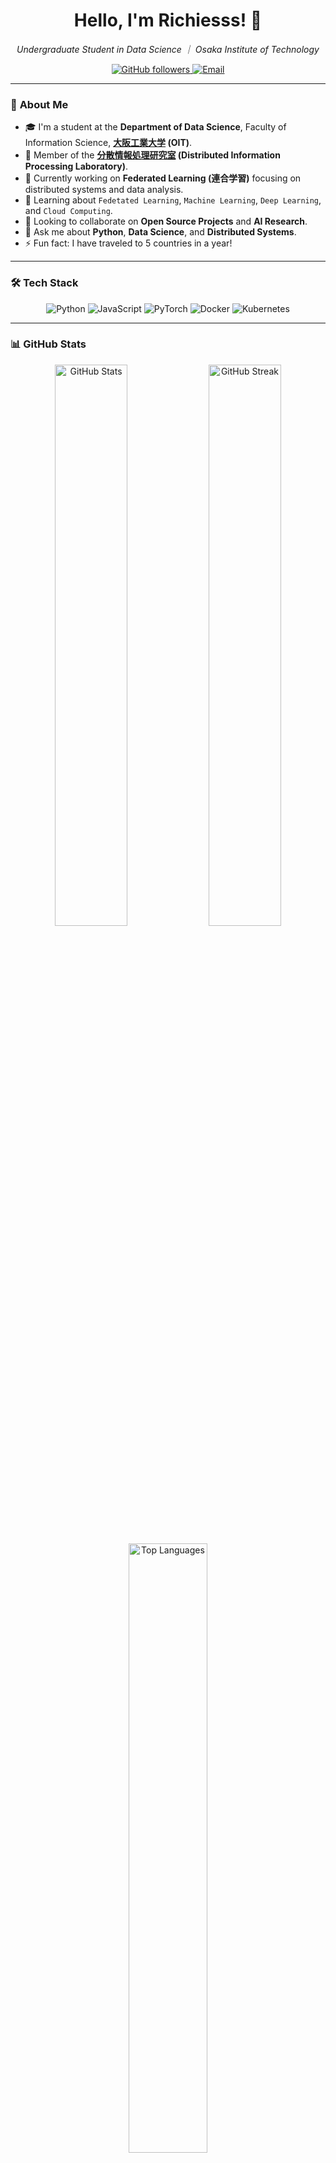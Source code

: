 <!-- Profile Banner Image -->

<h1 align="center">Hello, I'm Richiesss! 👋</h1>

<p align="center">
  <em>Undergraduate Student in Data Science ｜ Osaka Institute of Technology</em>
</p>

<!-- Social Media Badges -->
<p align="center">
  <a href="https://github.com/Richiesss">
    <img src="https://img.shields.io/github/followers/Richiesss?style=social" alt="GitHub followers">
  </a>
  <a href="mailto:e1j21027@st.oit.ac.jp">
    <img src="https://img.shields.io/badge/Email-D14836?style=flat&logo=gmail&logoColor=white" alt="Email">
  </a>
</p>

---

### 🌟 **About Me**

- 🎓 I'm a student at the **Department of Data Science**, Faculty of Information Science, **[大阪工業大学](https://www.oit.ac.jp/) (OIT)**.
- 🔬 Member of the **[分散情報処理研究室](https://www.oit.ac.jp/laboratory/room/404) (Distributed Information Processing Laboratory)**.
- 🔭 Currently working on **Federated Learning (連合学習)** focusing on distributed systems and data analysis.
- 🌱 Learning about `Fedetated Learning`, `Machine Learning`, `Deep Learning`, and `Cloud Computing`.
- 👯 Looking to collaborate on **Open Source Projects** and **AI Research**.
- 💬 Ask me about **Python**, **Data Science**, and **Distributed Systems**.
- ⚡ Fun fact: I have traveled to 5 countries in a year!

---

### 🛠️ **Tech Stack**

<p align="center">
  <!-- Languages -->
  <img src="https://img.shields.io/badge/Python-3776AB?style=flat&logo=python&logoColor=white" alt="Python">
  <img src="https://img.shields.io/badge/JavaScript-F7DF1E?style=flat&logo=javascript&logoColor=black" alt="JavaScript">
  <!-- Frameworks -->
  <img src="https://img.shields.io/badge/PyTorch-EE4C2C?style=flat&logo=pytorch&logoColor=white" alt="PyTorch">

  <!-- Tools -->
  <img src="https://img.shields.io/badge/Docker-2496ED?style=flat&logo=docker&logoColor=white" alt="Docker">
  <img src="https://img.shields.io/badge/Kubernetes-326CE5?style=flat&logo=kubernetes&logoColor=white" alt="Kubernetes">
</p>

---

### 📊 **GitHub Stats**

<p align="center">
  <img src="https://github-readme-stats.vercel.app/api?username=Richiesss&show_icons=true&theme=radical" alt="GitHub Stats" width="48%">
  <img src="https://github-readme-streak-stats.herokuapp.com/?user=Richiesss&theme=radical" alt="GitHub Streak" width="48%">
</p>

<p align="center">
  <img src="https://github-readme-stats.vercel.app/api/top-langs/?username=Richiesss&layout=compact&theme=radical" alt="Top Languages" width="50%">
</p>

---

### 🌐 **Connect with Me**

<p align="center">

  <a href="https://www.linkedin.com/in/%E5%87%8C-%E5%B3%B6%E9%87%8E-70042425b/"><img src="https://img.icons8.com/color/48/000000/linkedin.png" alt="LinkedIn"></a>

  <a href="mailto:e1j21027@st.oit.ac.jp"><img src="https://img.icons8.com/color/48/000000/gmail-new.png" alt="Email"></a>
</p>

---

### 💻 **Latest Projects**

- [**🌐 Federated Learning**](https://github.com/Richiesss/Federated_Learning) - A distributed information processing project focusing on scalable architectures.

---



---


### 📫 **Contact Me**

- **Email**: e1j21027@st.oit.ac.jp
- **Pronouns**: He/Him
- **Location**: Osaka, Japan

---

<!-- Footer -->
<p align="center">
  <img src="https://komarev.com/ghpvc/?username=Richiesss&color=brightgreen" alt="Profile Views">
  <img src="https://img.shields.io/badge/Thanks%20for%20visiting!-Come%20back%20soon!-brightgreen" alt="Thanks">
</p>
